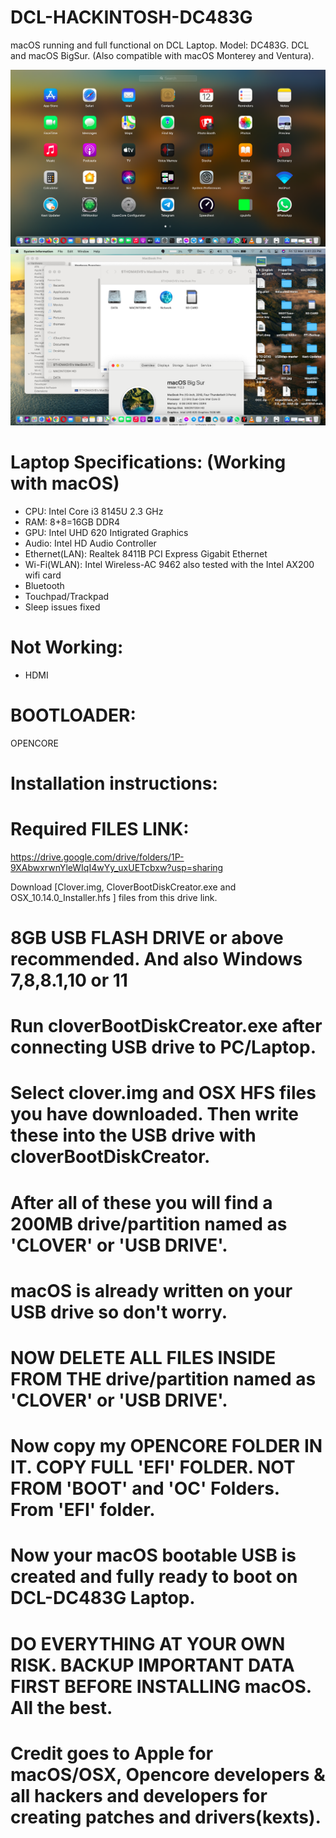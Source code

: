 # DCL-HACKINTOSH-DC483G
macOS running and full functional on DCL Laptop. Model: DC483G.
DCL and macOS BigSur.
(Also compatible with macOS Monterey and Ventura).

<p align="center">
  <img src="Screenshot 2021-03-12 at 5.40.17 PM.png" width="720" title="hover text">
  <img src="Screenshot 2021-03-12 at 5.41.23 PM.png" width="720" alt="accessibility text">
</p>

# Laptop Specifications: (Working with macOS)
- CPU: Intel Core i3 8145U 2.3 GHz
- RAM: 8+8=16GB DDR4
- GPU: Intel UHD 620 Intigrated Graphics
- Audio: Intel HD Audio Controller
- Ethernet(LAN): Realtek 8411B PCI Express Gigabit Ethernet
- Wi-Fi(WLAN): Intel Wireless-AC 9462 also tested with the Intel AX200 wifi card
- Bluetooth
- Touchpad/Trackpad
- Sleep issues fixed

# Not Working:
- HDMI

# BOOTLOADER:
OPENCORE

# Installation instructions:
# Required FILES LINK:
https://drive.google.com/drive/folders/1P-9XAbwxrwnYleWIqI4wYy_uxUETcbxw?usp=sharing

Download [Clover.img, CloverBootDiskCreator.exe  and OSX_10.14.0_Installer.hfs ] files from this drive link.

# 8GB USB FLASH DRIVE or above recommended. And also Windows 7,8,8.1,10 or 11

# Run cloverBootDiskCreator.exe after connecting USB drive to PC/Laptop.
# Select clover.img and OSX HFS files you have downloaded. Then write these into the USB drive with cloverBootDiskCreator.
# After all of these you will find a 200MB drive/partition named as 'CLOVER' or 'USB DRIVE'. 
# macOS is already written on your USB drive so don't worry.

# NOW DELETE ALL FILES INSIDE FROM THE drive/partition named as 'CLOVER' or 'USB DRIVE'.

# Now copy my OPENCORE FOLDER IN IT. COPY FULL 'EFI' FOLDER. NOT FROM 'BOOT' and 'OC' Folders. From 'EFI' folder.

# Now your macOS bootable USB is created and fully ready to boot on DCL-DC483G Laptop.

# DO EVERYTHING AT YOUR OWN RISK. BACKUP IMPORTANT DATA FIRST BEFORE INSTALLING macOS. All the best.

# Credit goes to Apple for macOS/OSX, Opencore developers & all hackers and developers for creating patches and drivers(kexts). 
